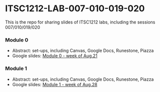 # ITSC1212-LAB-007-010-019-020
This is the repo for sharing slides of ITSC1212 labs, including the sessions 007/010/019/020
### Module 0
- Abstract: set-ups, including Canvas, Google Docs, Runestone, Piazza
- Google slides: [Module 0 - week of Aug.21](https://docs.google.com/presentation/d/11auKxn7RF-pg5-TiEV3tGIXxTucuWLOb1BK_wz3uvXQ/edit#slide=id.p)
### Module 1
- Abstract: set-ups, including Canvas, Google Docs, Runestone, Piazza
- Google slides: [Module 1 - week of Aug.28](https://docs.google.com/presentation/d/1OqY-cOmFFj0wJICEZFB-bj2SnErTz_Al4LFOD8AcFe8/edit#slide=id.p)
